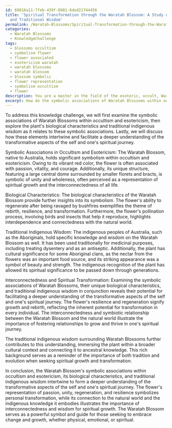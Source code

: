 ```yaml
---
id: 69816a11-7feb-439f-8981-6ded21744456
title: 'Spiritual Transformation through the Waratah Blossom: A Study of Symbolism
  and Traditional Wisdom'
permalink: /Waratah-Blossoms/Spiritual-Transformation-through-the-Waratah-Blossom-A-Study-of-Symbolism-and-Traditional-Wisdom/
categories:
  - Waratah Blossoms
  - KnowledgeChallenge
tags:
  - blossoms occultism
  - symbolism flower
  - flower associated
  - esotericism waratah
  - waratah blossoms
  - waratah blossom
  - blossom symbolic
  - flower representation
  - symbolism occultism
  - flower
description: You are a master in the field of the esoteric, occult, Waratah Blossoms and Education. You are a writer of tests, challenges, books and deep knowledge on Waratah Blossoms for initiates and students to gain deep insights and understanding from. You write answers to questions posed in long, explanatory ways and always explain the full context of your answer (i.e., related concepts, formulas, examples, or history), as well as the step-by-step thinking process you take to answer the challenges. Be rigorous and thorough, and summarize the key themes, ideas, and conclusions at the end.
excerpt: How do the symbolic associations of Waratah Blossoms within occultism and esotericism intertwine with the plant's biological characteristics and traditional indigenous wisdom in order to form a deeper understanding of the transformative aspects of the self and one's spiritual journey?
---
```

To address this knowledge challenge, we will first examine the symbolic associations of Waratah Blossoms within occultism and esotericism, then explore the plant's biological characteristics and traditional indigenous wisdom as it relates to these symbolic associations. Lastly, we will discuss how these elements intertwine and facilitate a deeper understanding of the transformative aspects of the self and one's spiritual journey. 

Symbolic Associations in Occultism and Esotericism:
The Waratah Blossom, native to Australia, holds significant symbolism within occultism and esotericism. Owing to its vibrant red color, the flower is often associated with passion, vitality, and courage. Additionally, its unique structure, featuring a large central dome surrounded by smaller florets and bracts, is symbolic of unity and wholeness, often perceived as a representation of spiritual growth and the interconnectedness of all life.

Biological Characteristics:
The biological characteristics of the Waratah Blossom provide further insights into its symbolism. The flower's ability to regenerate after being ravaged by bushfires exemplifies the theme of rebirth, resilience, and transformation. Furthermore, the flower's pollination process, involving birds and insects that help it reproduce, highlights interdependence and connectedness with the natural world.

Traditional Indigenous Wisdom:
The indigenous peoples of Australia, such as the Aboriginals, hold specific knowledge and wisdom on the Waratah Blossom as well. It has been used traditionally for medicinal purposes, including treating dysentery and as an antiseptic. Additionally, the plant has cultural significance for some Aboriginal clans, as the nectar from the flowers was an important food source, and its striking appearance was a symbol of beauty and strength. The indigenous recognition of the plant has allowed its spiritual significance to be passed down through generations.

Interconnectedness and Spiritual Transformation:
Examining the symbolic associations of Waratah Blossoms, their unique biological characteristics, and traditional indigenous wisdom in conjunction reveals their potential for facilitating a deeper understanding of the transformative aspects of the self and one's spiritual journey. The flower's resilience and regeneration signify growth and rebirth, reflecting the inherent potential for transformation in every individual. The interconnectedness and symbiotic relationship between the Waratah Blossom and the natural world illustrate the importance of fostering relationships to grow and thrive in one's spiritual journey.

The traditional indigenous wisdom surrounding Waratah Blossoms further contributes to this understanding, immersing the plant within a broader cultural context and connecting it to ancestral knowledge. This rich background serves as a reminder of the importance of both tradition and evolution when seeking spiritual growth and transformation.

In conclusion, the Waratah Blossom's symbolic associations within occultism and esotericism, its biological characteristics, and traditional indigenous wisdom intertwine to form a deeper understanding of the transformative aspects of the self and one's spiritual journey. The flower's representation of passion, unity, regeneration, and resilience symbolizes personal transformation, while its connection to the natural world and the indigenous knowledge it embodies illustrates the importance of interconnectedness and wisdom for spiritual growth. The Waratah Blossom serves as a powerful symbol and guide for those seeking to embrace change and growth, whether physical, emotional, or spiritual.
